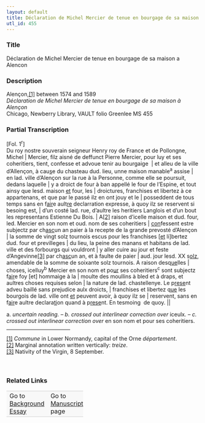 ```yaml
---  
layout: default  
title: Déclaration de Michel Mercier de tenue en bourgage de sa maison a Alencon  
utl_id: 455
---
```


### Title

Déclaration de Michel Mercier de tenue en bourgage de sa maison a Alencon

### Description

<p>Alençon,<a href="#_ftn1" name="_ftnref1" title="" id="_ftnref1">[1]</a> between 1574 and 1589<br /><em>Déclaration de Michel Mercier de tenue en bourgage de sa maison à Alençon </em><br />
Chicago, Newberry Library, VAULT folio Greenlee MS 455</p>



### Partial Transcription

<p>[Fol. 1<sup>r</sup>]<br />
Du roy nostre souverain seigneur Henry roy de France et de Pollongne, Michel | Mercier, filz aisné de deffunct Pierre Mercier, pour luy et ses coheritiers, tient, confesse et advoue tenir au bourgaige  | et alleu de la ville d’Allençon, à cau<u>s</u>e du chasteau dud. lieu, unne maison manable<sup>a</sup> assise | en lad. ville d’Alençon sur la rue à la Personne, comme elle se poursuit, dedans laquelle | y a droict de four à ban appellé le four de l’Espine, et tout ainsy que lesd. maison <u>et</u> four, les | droictures, franchises et libertez à ce appartenans, et que par le passé ilz en ont jouy et le | posseddent de tous temps sans en f<u>air</u>e ault<u>re</u> declarration expresse, à quoy ilz se reservent si besoing est, | d’un costé lad. rue, d’aultre les heritiers Langlois et d’un bout les representans Estienne Du Bois. | A<a href="#_ftn2" name="_ftnref2" title="" id="_ftnref2">[2]</a> raison d’icelle maison et dud. four, led. Mercier en son nom et oud. nom de ses coheritiers | <u>con</u>fessent estre subjectz par ch<u>asc</u>un an paier à la recepte de la grande prevosté d’Alençon | la somme de vingt solz tournois escus pour les franchises [<u>et</u> li]bertez dud. four et previlleges | du lieu, la peine des manans et habitans de lad. ville et des forbourgs qui vouldront | y aller cuire au jour et feste d’Angevinne<a href="#_ftn3" name="_ftnref3" title="" id="_ftnref3">[3]</a> par ch<u>asc</u>un an, et à faulte de paier | aud. jour lesd. XX s<u>olz</u>, amendable de la somme de soixante solz tournois. A raison desq<u>ue</u>lles | choses, icelluy<sup>b</sup> Mercier en son nom et po<u>ur</u> ses coheritiers<sup>c</sup> sont subjectz f<u>air</u>e foy [et] hommaige à la | moulte des moullins à bled et à draps, et aultres choses requises selon | la nature de lad. chastellenye. Le p<u>rese</u>nt adveu baillé sans prejudice aulx droicts, | franchises et libertez q<u>ue</u> les bourgois de lad. ville ont <u>et</u> peuvent avoir, à quoy ilz se | reservent, sans en f<u>air</u>e aultre declara<u>ti</u>on quand à p<u>rese</u>nt. En tesmoing  de quoy. ||</p>
<p>a. <em>uncertain reading. – b. crossed out interlinear correction over </em>iceulx<em>. – c. crossed out interlinear correction over </em>en son nom et pour ses coheritiers.</p>
<div>
<hr align="left" size="1" width="33%" /><div id="ftn1"><a href="#_ftnref1" name="_ftn1" title="" id="_ftn1">[1]</a> <em>Commune </em>in Lower Normandy, capital of the Orne <em>département</em>.</div>
<div id="ftn2"><a href="#_ftnref2" name="_ftn2" title="" id="_ftn2">[2]</a> Marginal annotation written vertically: <em>treize</em>.</div>
<div id="ftn3"><a href="#_ftnref3" name="_ftn3" title="" id="_ftn3">[3]</a> Nativity of the Virgin, 8 September.</div>
<div> </div>
<div> </div>
</div>


### Related Links

<table border="0.5" cellpadding="1" cellspacing="1" style="width: 200px; background-color:#F8F8F8;">
    <tbody style="border-color:#ccc">
        <tr style="border-color:#ccc">
            <td>Go to <a href="https://french.newberry.t-pen.org/essay/455" target="_blank">Background Essay</a></td>
            <td>Go to <a href="https://french.newberry.t-pen.org/www/record.html?id=455" target="_blank">Manuscript</a> page</td>
        </tr>
    </tbody>
</table>
